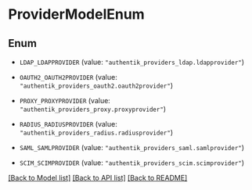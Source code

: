 # ProviderModelEnum

## Enum


* `LDAP_LDAPPROVIDER` (value: `"authentik_providers_ldap.ldapprovider"`)

* `OAUTH2_OAUTH2PROVIDER` (value: `"authentik_providers_oauth2.oauth2provider"`)

* `PROXY_PROXYPROVIDER` (value: `"authentik_providers_proxy.proxyprovider"`)

* `RADIUS_RADIUSPROVIDER` (value: `"authentik_providers_radius.radiusprovider"`)

* `SAML_SAMLPROVIDER` (value: `"authentik_providers_saml.samlprovider"`)

* `SCIM_SCIMPROVIDER` (value: `"authentik_providers_scim.scimprovider"`)


[[Back to Model list]](../README.md#documentation-for-models) [[Back to API list]](../README.md#documentation-for-api-endpoints) [[Back to README]](../README.md)


